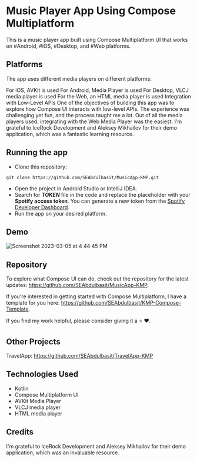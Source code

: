 # Music Player App Using Compose Multiplatform

This is a music player app built using Compose Multiplatform UI that works on #Android, #iOS, #Desktop, and #Web
platforms.

## Platforms

The app uses different media players on different platforms:

For iOS, AVKit is used
For Android, Media Player is used
For Desktop, VLCJ media player is used
For the Web, an HTML media player is used
Integration with Low-Level APIs
One of the objectives of building this app was to explore how Compose UI interacts with low-level APIs. The experience
was challenging yet fun, and the process taught me a lot.
Out of all the media players used, integrating with the Web Media Player was the easiest. I'm grateful to IceRock
Development and Aleksey Mikhailov for their demo application, which was a fantastic learning resource.

## Running the app
- Clone this repository:
```
git clone https://github.com/SEAbdulbasit/MusicApp-KMP.git
```
- Open the project in Android Studio or IntelliJ IDEA.
- Search for **_TOKEN_** file in the code and replace the placeholder with your **Spotify access token**. You can generate a new token from the [Spotify Developer Dashboard](https://developer.spotify.com/console/get-album-tracks/).
- Run the app on your desired platform.

## Demo

![Screenshot 2023-03-05 at 4 44 45 PM](https://user-images.githubusercontent.com/33172684/222960302-eccb34b4-d77c-4c95-96af-3d4528323c42.png)


## Repository
To explore what Compose UI can do, check out the repository for the latest
updates: https://github.com/SEAbdulbasit/MusicApp-KMP.

If you're interested in getting started with Compose Multiplatform, I have a template for you
here: https://github.com/SEAbdulbasit/KMP-Compose-Template.

If you find my work helpful, please consider giving it a ⭐ ❤️.

## Other Projects

TravelApp: https://github.com/SEAbdulbasit/TravelApp-KMP

## Technologies Used

- Kotlin
- Compose Multiplatform UI
- AVKit Media Player
- VLCJ media player
- HTML media player

## Credits

I'm grateful to IceRock Development and Aleksey Mikhailov for their demo application, which was an invaluable resource.


